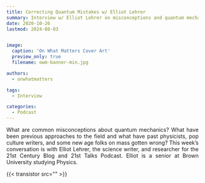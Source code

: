 ```yaml
---
title: Correcting Quantum Mistakes w/ Elliot Lehrer
summary: Interview w/ Elliot Lehrer on misconceptions and quantum mechanics
date: 2020-10-26
lastmod: 2024-08-03


image:
  caption: 'On What Matters Cover Art'
  preview_only: true
  filename: owm-banner-min.jpg

authors:
  - onwhatmatters

tags:
  - Interview

categories: 
  - Podcast
---
```


<div style="text-align: justify">
What are common misconceptions about quantum mechanics? What have been previous approaches to the field and what have past physicists, pop culture writers, and some new age folks on mass gotten wrong? This week’s conversation is with Elliot Lehrer, the science writer, and researcher for the 21st Century Blog and 21st Talks Podcast. Elliot is a senior at Brown University studying Physics.

{{< transistor src="" >}}
</div>
